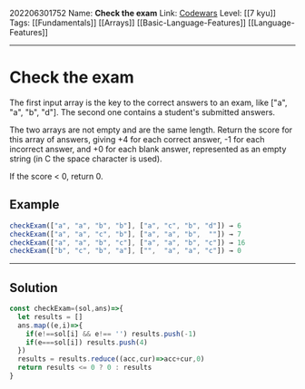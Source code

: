 202206301752
Name: **Check the exam**
Link: [Codewars](https://www.codewars.com/kata/5a3dd29055519e23ec000074)
Level:  [[7 kyu]]
Tags: [[Fundamentals]] [[Arrays]] [[Basic-Language-Features]] [[Language-Features]]

---

# Check the exam

The first input array is the key to the correct answers to an exam, like ["a", "a", "b", "d"]. The second one contains a student's submitted answers.

The two arrays are not empty and are the same length. Return the score for this array of answers, giving +4 for each correct answer, -1 for each incorrect answer, and +0 for each blank answer, represented as an empty string (in C the space character is used).

If the score < 0, return 0.

## Example

``` javascript
checkExam(["a", "a", "b", "b"], ["a", "c", "b", "d"]) → 6
checkExam(["a", "a", "c", "b"], ["a", "a", "b",  ""]) → 7
checkExam(["a", "a", "b", "c"], ["a", "a", "b", "c"]) → 16
checkExam(["b", "c", "b", "a"], ["",  "a", "a", "c"]) → 0
```

---

## Solution

``` javascript
const checkExam=(sol,ans)=>{
  let results = []
  ans.map((e,i)=>{
    if(e!==sol[i] && e!== '') results.push(-1)
    if(e===sol[i]) results.push(4)
  })
  results = results.reduce((acc,cur)=>acc+cur,0)
  return results <= 0 ? 0 : results 
}
```